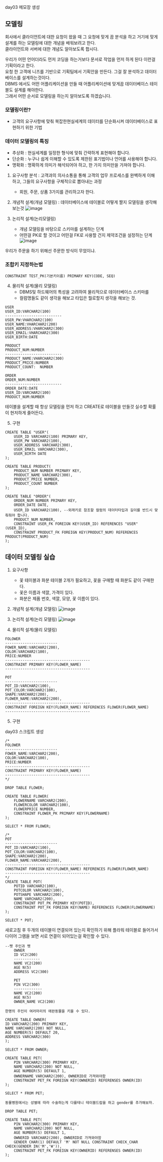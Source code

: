 day03 메모장 생성
## 모델링

회사에서 클라이언트에 대한 요청이 왔을 때 그 요청에 맞게 끔 분석을 하고 거기에 맞게 설계를 하는 모델링에 대한 개념을 배워보려고 한다.<br>
클라이언트와 서버에 대한 개념도 알아보도록 합시다.<br>

우리가 어떤 언어더라도 먼저 코딩을 하는거보다 문서로 작업을 먼저 하게 된다 이런걸 기획이라고 한다.<br>
요청 한 고객에 니즈를 기반으로 기획팀에서 기획안을 만든다. 그걸 잘 분석하고 데이터베이스를 설계하는것이다.<br>
DBMS 에서도 어떤 어플리케이션을 만들 때 어플리케이션에 맞게끔 데이터베이스 테이블도 설계를 해야한다.<br>
그래서 어떤 순서로 모델링을 하는지 알아보도록 하겠습니다.<br>

### 모델링이란?
- 고객의 요구사항에 맞춰 복잡한현실세계의 데이터를 단순화시켜 데이터베이스로 표현하기 위한 기법

### 데이터 모델링의 특징
- 추상화 : 현실세계를 일정한 형식에 맞춰 간략하게 표현해야 합니다.
- 단순화 : 누구나 쉽게 이해할 수 있도록 제한된 표기법이나 언어를 사용해야 합니다.
- 명확화 : 명확하게 의미가 해석되어야 하고, 한 가지 의미만을 가져야 합니다.

1. 요구사항 분석 : 고객과의 의사소통을 통해 고객의 업무 프로세스를 완벽하게 이해하고, 그들의 요구사항을 구체적으로 뽑아내는 과정
	- 회원, 주문, 상품 3가지를 관리하고자 한다.
	

2. 개념적 설계(개념 모델링) : 데이터베이스에 테이블로 어떻게 짤지 모델링을 생각해보는것
![image](https://user-images.githubusercontent.com/54658614/215704352-53e35c38-4d08-461f-9ce0-23d5dae6eea1.png)


3. 논리적 설계(논리모델링) 
	- 개념 모델링을 바탕으로 스키마를 설계하는 단계
	- 어떤걸 PK로 할 것이고 어떤걸 FK로 사용할 건지 제약조건을 설정하는 단계
![image](https://user-images.githubusercontent.com/54658614/215704561-7a220819-60e8-44ad-9f1b-cd4e41ecb862.png)

우리가 주문을 하기 위해선 주문한 방식이 무었이냐.

### 조합키 지정하는법
```
CONSTRAINT TEST_PK(기본키이름) PRIMARY KEY(CODE, SEQ)
```
4. 물리적 설계(물리 모델링) 
	- DBMS및 하드웨어의 특성을 고려하여 물리적으로 데이터베이스 스키마를 
	- 컬럼명들도 같이 생각을 해보고 타입은 뭘로할지 생각을 해보는 것.

```
USER		
USER_ID:VARCHAR2(100)		
--------------------------		
USER_PW:VHARCHAR2(100)		
USER_NAME:VHARCHAR2(200)		
USER_ADDRESS:VHARCHAR2(300)		
USER_EMAIL:VHARCHAR2(300)		
USER_BIRTH:DATE

PRODUCT	
PRODUCT_NUM:NUMBER		
--------------------------		
PRODUCT_NAME:VHARCHAR2(300)		
PRODUCT_PRICE:NUMBER	
PRODUCT_COUNT:	NUMBER
	
ORDER
ORDER_NUM:NUMBER		
--------------------------
ORDER_DATE:DATE
USER_ID:VARCHAR2(100)
PRODUCT_NUM:NUMBER
```
테이블을 설계할 때 항상 모델링을 먼저 하고 CREATE로 테이블을 만들것 실수할 확률이 현저하게 줄어든다.

5. 구현
```
CREATE TABLE "USER"(
	USER_ID VARCHAR2(100) PRIMARY KEY,
	USER_PW VARCHAR2(100),
	USER_ADDRESS VARCHAR2(300),
	USER_EMAIL VARCHAR2(300),
	USER_BIRTH DATE
);

CREATE TABLE PRODUCT(
	PRODUCT_NUM NUMBER PRIMARY KEY,
	PRODUCT_NAME VARCHAR2(300),
	PRODUCT_PRICE NUMBER,
	PRODUCT_COUNT NUMBER
);

CREATE TABLE "ORDER"(
	ORDER_NUM NUMBER PRIMARY KEY,
	ORDER_DATE DATE,
	USER_ID VARCHAR2(100), --외래키로 참조할 컬럼의 데이터타입과 길이를 반드시 맞춰줘야 합니다.
	PRODUCT_NUM NUMBER,
	CONSTRAINT USER_FK FOREIGN KEY(USER_ID) REFERENCES "USER"(USER_ID),
	CONSTRAINT PRODUCT_FK FOREIGN KEY(PRODUCT_NUM) REFERENCES PRODUCT(PRODUCT_NUM)
);
```
## 데이터 모델링 실습

1. 요구사항
	- 꽃 테이블과 화분 테이블 2개가 필요하고, 꽃을 구매할 때 화분도 같이 구매한다.
	- 꽃은 이름과 색깔, 가격이 있다.
	- 화분은 제품 번호, 색깔, 모양, 꽃 이름이 있다.

2. 개념적 설계(개념 모델링)
![image](https://user-images.githubusercontent.com/54658614/215705598-770d8323-f9d6-4ed4-bc2a-1c6d1b585bd1.png)

3. 논리적 설계(논리 모델링)
![image](https://user-images.githubusercontent.com/54658614/215705734-398d083b-c9b0-409e-b3f8-21b6274067e2.png)

4. 물리적 설계(물리 모델링)
```
FOLOWER
------------------------
FOWER_NAME:VARCHAR2(200),
COLOR:VARCHAR2(100),
PRICE:NUMBER
---------------------------------------
CONSTRAINT PRIMARY KEY(FLOWER_NAME)
---------------------------------------

POT
------------------------
POT_ID:VARCHAR2(100),
POT_COLOR:VARCHAR2(100),
SHAPE:VARCHAR2(200),
FLOWER_NAME:VARCHAR2(200),
---------------------------------------
CONSTRAINT FOREIGN KEY(FLOWER_NAME) REFERENCES FLOWER(FLOWER_NAME)
---------------------------------------
```
5. 구현

day03 스크립트 생성
```
/*
FOLOWER
------------------------
FOWER_NAME:VARCHAR2(200),
COLOR:VARCHAR2(100),
PRICE:NUMBER
---------------------------------------
CONSTRAINT PRIMARY KEY(FLOWER_NAME)
---------------------------------------
*/

DROP TABLE FLOWER;

CREATE TABLE FLOWER(
	FLOWERNAME VARCHAR2(200),
	FLOWERCOLOR VARCHAR2(100),
	FLOWERPRICE NUMBER,
	CONSTRAINT FLOWER_PK PRIMARY KEY(FLOWERNAME)
);

SELECT * FROM FLOWER;
 
/*
POT
------------------------
POT_ID:VARCHAR2(100),
POT_COLOR:VARCHAR2(100),
SHAPE:VARCHAR2(200),
FLOWER_NAME:VARCHAR2(200),
---------------------------------------
CONSTRAINT FOREIGN KEY(FLOWER_NAME) REFERENCES FLOWER(FLOWER_NAME)
---------------------------------------
*/
CREATE TABLE POT(
	POTID VARCHAR2(100),
	POTCOLOR VARCHAR2(100),
	POTSHAPE VARCHAR2(200),
	NAME VARCHAR2(200),
	CONSTRAINT POT_PK PRIMARY KEY(POTID),
	CONSTRAINT POT_FK FOREIGN KEY(NAME) REFERENCES FLOWER(FLOWERNAME)
);

SELECT * POT;
```
새로고침 후 두개의 테이블이 연결되어 있는지 확인하기 위해 플라워 테이블로 들어가서
다이어 그램을 보면 서로 연결이 되어있는걸 확인할 수 있다.

```
--펫 주인과 펫
	OWNER
	ID VC2(200)
	------------
	NAME VC2(200)
	AGE N(5)
	ADDRESS VC2(300)

	PET
	PIN VC2(300)
	-------------
	NAME VC2(200)
	AGE N(5)
	OWNER_NAME VC2(200)

한명의 주인이 여러마리의 애완동물을 키울 수 있다.

CREATE TABLE OWNER(
ID VARCHAR2(200) PRIMARY KEY,
NAME VARCHAR2(200) NOT NULL,
AGE NUMBER(5) DEFAULT 20,
ADDRESS VARCHAR2(300)	
);

SELECT * FROM OWNER;
 
CREATE TABLE PET(
	PIN VARCHAR2(300) PRIMARY KEY,
	NAME VARCHAR2(200) NOT NULL,
	AGE NUMBER(5) DEFAULT 1,
	OWNERNAME VARCHAR2(200), OWNERID로 가져와야함
	CONSTRAINT PET_FK FOREIGN KEY(OWNERID) REFERENSES OWNER(ID)
);

SELECT * FROM PET;

동물병원에서는 성별에 따라 수술하는게 다를테니 테이블드랍을 하고 gender를 추가해보자.

DROP TABLE PET;

CREATE TABLE PET(
	PIN VARCHAR2(300) PRIMARY KEY,
	NAME VARCHAR2(200) NOT NULL,
	AGE NUMBER(5) DEFAULT 1,
	OWNERID VARCHAR2(200), OWNERID로 가져와야함
	GENDER CHAR(1) DEFAULT 'M' NOT NULL CONSTRAINT CHECK_CHAR CHECK(GENDER IN('M','W')),
	CONSTRAINT PET_FK FOREIGN KEY(OWNERID) REFERENSES OWNER(ID)
);
```


